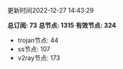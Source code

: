 更新时间2022-12-27 14:43:29

**总订阅: 73**
**总节点: 1315**
**有效节点: 324**
- trojan节点: 44
- ss节点: 107
- v2ray节点: 173

